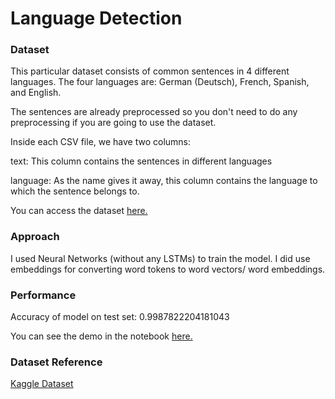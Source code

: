 # Language Detection

### Dataset

This particular dataset consists of common sentences in 4 different languages. The four languages are: German (Deutsch), French, Spanish, and English.

The sentences are already preprocessed so you don't need to do any preprocessing if you are going to use the dataset.

Inside each CSV file, we have two columns:

text: This column contains the sentences in different languages

language: As the name gives it away, this column contains the language to which the sentence belongs to.

You can access the dataset [here.](https://github.com/ishantjuyal/Language-Detection/tree/main/Dataset)

### Approach

I used Neural Networks (without any LSTMs) to train the model. I did use embeddings for converting word tokens to word vectors/ word embeddings.

### Performance

Accuracy of model on test set:
0.9987822204181043

You can see the demo in the notebook [here.](https://github.com/ishantjuyal/Language-Detection/blob/main/Language%20Detection%20NN%20Model.ipynb)

### Dataset Reference

[Kaggle Dataset](https://www.kaggle.com/ishantjuyal/language-detection-dataset)